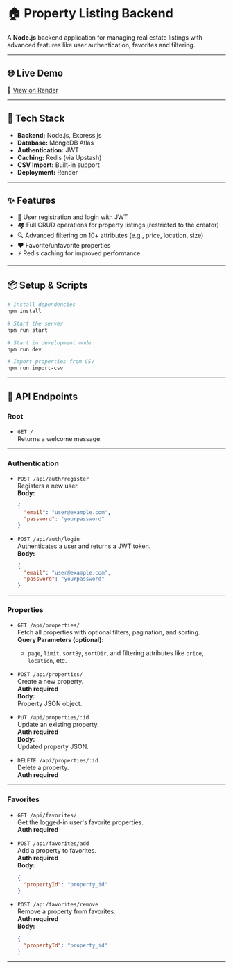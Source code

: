 # 🏠 Property Listing Backend

A **Node.js** backend application for managing real estate listings with advanced features like user authentication, favorites and filtering.

---

## 🌐 Live Demo

🔗 [View on Render](https://hypergroai-assignment-4.onrender.com/)

---

## 🚀 Tech Stack

- **Backend:** Node.js, Express.js  
- **Database:** MongoDB Atlas  
- **Authentication:** JWT  
- **Caching:** Redis (via Upstash)
- **CSV Import:** Built-in support  
- **Deployment:** Render  

---

## ✨ Features

- 🔐 User registration and login with JWT
- 🏘️ Full CRUD operations for property listings (restricted to the creator)
- 🔍 Advanced filtering on 10+ attributes (e.g., price, location, size)
- ❤️ Favorite/unfavorite properties
- ⚡ Redis caching for improved performance

---

## 📦 Setup & Scripts

```bash
# Install dependencies
npm install

# Start the server
npm run start

# Start in development mode
npm run dev

# Import properties from CSV
npm run import-csv
```

---

## 📖 API Endpoints

### Root

- `GET /`  
  Returns a welcome message.

---

### Authentication

- `POST /api/auth/register`  
  Registers a new user.  
  **Body:**  
  ```json
  {
    "email": "user@example.com",
    "password": "yourpassword"
  }
  ```

- `POST /api/auth/login`  
  Authenticates a user and returns a JWT token.  
  **Body:**  
  ```json
  {
    "email": "user@example.com",
    "password": "yourpassword"
  }
  ```

---

### Properties

- `GET /api/properties/`  
  Fetch all properties with optional filters, pagination, and sorting.  
  **Query Parameters (optional):**  
  - `page`, `limit`, `sortBy`, `sortDir`, and filtering attributes like `price`, `location`, etc.

- `POST /api/properties/`  
  Create a new property.  
  **Auth required**  
  **Body:**  
  Property JSON object.

- `PUT /api/properties/:id`  
  Update an existing property.  
  **Auth required**  
  **Body:**  
  Updated property JSON.

- `DELETE /api/properties/:id`  
  Delete a property.  
  **Auth required**

---

### Favorites

- `GET /api/favorites/`  
  Get the logged-in user's favorite properties.  
  **Auth required**

- `POST /api/favorites/add`  
  Add a property to favorites.  
  **Auth required**  
  **Body:**  
  ```json
  {
    "propertyId": "property_id"
  }
  ```

- `POST /api/favorites/remove`  
  Remove a property from favorites.  
  **Auth required**  
  **Body:**  
  ```json
  {
    "propertyId": "property_id"
  }
  ```

---

